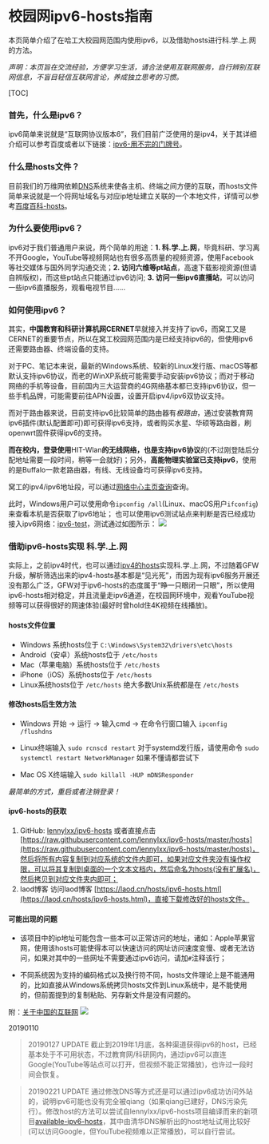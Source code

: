# 校园网ipv6-hosts指南
本页简单介绍了在哈工大校园网范围内使用ipv6，以及借助hosts进行科.学.上.网的方法。

*声明：本页旨在交流经验，方便学习生活，请合法使用互联网服务，自行辨别互联网信息，不盲目轻信互联网言论，养成独立思考的习惯。*

[TOC]

### 首先，什么是ipv6？
ipv6简单来说就是“互联网协议版本6”，我们目前广泛使用的是ipv4，关于其详细介绍可以参考百度或者以下链接：[ipv6-用不完的门牌号](http://www.edu.cn/info/ip6/zs/v6/201201/t20120113_731784.shtml)。
### 什么是hosts文件？
目前我们的万维网依赖[DNS](https://baike.baidu.com/item/dns/427444?fr=aladdin)系统来使各主机、终端之间方便的互联，而hosts文件简单来说就是一个将网址域名与对应ip地址建立关联的一个本地文件，详情可以参考[百度百科-hosts](https://baike.baidu.com/item/hosts/10474546?fr=aladdin)。
### 为什么要使用ipv6？
ipv6对于我们普通用户来说，两个简单的用途：**1. 科.学.上.网**，毕竟科研、学习离不开Google，YouTube等视频网站也有很多高质量的视频资源，使用Facebook等社交媒体与国外同学沟通交流；**2. 访问六维等pt站点**，高速下载影视资源(但请自辨版权)，而这些pt站点只能通过ipv6访问; **3. 访问一些ipv6直播站**，可以访问一些ipv6直播服务，观看电视节目......
### 如何使用ipv6？
其实，**中国教育和科研计算机网CERNET**早就接入并支持了ipv6，而窝工又是CERNET的重要节点，所以在窝工校园网范围内是已经支持ipv6的，但使用ipv6还需要路由器、终端设备的支持。

对于PC、笔记本来说，最新的Windows系统、较新的Linux发行版、macOS等都默认支持ipv6协议，而老的WinXP系统可能需要手动安装ipv6协议；而对于移动网络的手机等设备，目前国内三大运营商的4G网络基本都已支持ipv6协议，但一些手机品牌，可能需要前往APN设置，设置开启ipv4/ipv6双协议支持。

而对于路由器来说，目前支持ipv6比较简单的路由器有*极路由*，通过安装教育网ipv6插件(默认配置即可)即可获得ipv6支持，或者购买水星、华硕等路由器，刷openwrt固件获得ipv6的支持。

**而在校内，登录使用**HIT-Wlan**的无线网络，也是支持ipv6协议**的(不过刚登陆后分配地址需要一段时间，稍等一会就好)；另外，**高能物理实验室已支持ipv6**，使用的是Buffalo一款老路由器，有线、无线设备均可获得ipv6支持。

窝工的ipv4/ipv6地址段，可以通过[网络中心主页查询](http://ito.hit.edu.cn/wlgl/list.htm)查询。

此时，Windows用户可以使用命令```ipconfig /all```(Linux、macOS用户```ifconfig```)来查看本机是否获取了ipv6地址；
也可以使用ipv6测试站点来判断是否已经成功接入ipv6网络：[ipv6-test](http://www.test-ipv6.com/)，测试通过如图所示：
![](https://res.cloudinary.com/regulus/image/upload/v1547126528/Github/ipv6-test.jpg)

### 借助ipv6-hosts实现 科.学.上.网
实际上，之前ipv4时代，也可以通过[ipv4的hosts](https://laod.cn/hosts/2018-google-hosts.html)实现科.学.上.网，不过随着GFW升级，解析筛选出来的ipv4-hosts基本都是“见光死”，而因为现有ipv6服务开展还没有那么广泛，GFW对于ipv6-hosts的态度属于“睁一只眼闭一只眼”，所以使用ipv6-hosts相对稳定，并且流量走ipv6通道，在校园网环境中，观看YouTube视频等可以获得很好的网速体验(最好时曾hold住4K视频在线播放)。

#### hosts文件位置
- Windows 系统hosts位于 ```C:\Windows\System32\drivers\etc\hosts```
- Android（安卓）系统hosts位于 ```/etc/hosts```
- Mac（苹果电脑）系统hosts位于 ```/etc/hosts```
- iPhone（iOS）系统hosts位于 ```/etc/hosts```
- Linux系统hosts位于 ```/etc/hosts```
绝大多数Unix系统都是在 ```/etc/hosts```

#### 修改hosts后生效方法
- Windows 开始 -> 运行 -> 输入cmd -> 在命令行窗口输入
```ipconfig /flushdns```

- Linux终端输入
```sudo rcnscd restart```
对于systemd发行版，请使用命令
```sudo systemctl restart NetworkManager```
如果不懂请都尝试下

- Mac OS X终端输入
```sudo killall -HUP mDNSResponder```

*最简单的方式，重启或者注销登录！*

#### ipv6-hosts的获取
1. GitHub:
[lennylxx/ipv6-hosts](https://github.com/lennylxx/ipv6-hosts)
或者直接点击[https://raw.githubusercontent.com/lennylxx/ipv6-hosts/master/hosts](https://raw.githubusercontent.com/lennylxx/ipv6-hosts/master/hosts)，然后将所有内容复制到对应系统的文件内即可，如果对应文件夹没有操作权限，可以将其复制到桌面的一个文本文档内，然后命名为hosts(没有扩展名)，然后拷贝到对应文件夹内即可；
2. laod博客
访问laod博客 [https://laod.cn/hosts/ipv6-hosts.html](https://laod.cn/hosts/ipv6-hosts.html)，直接下载修改好的hosts文件。

#### 可能出现的问题
- 该项目中的ip地址可能包含一些本可以正常访问的地址，诸如：Apple苹果官网，使用该hosts可能使得本可以快速访问的网址访问速度变慢、或者无法访问，如果对其中的一些网址不需要通过ipv6访问，请加```#```注释该行；

- 不同系统因为支持的编码格式以及换行符不同，hosts文件理论上是不能通用的，比如直接从Windows系统拷贝hosts文件到Linux系统中，是不能使用的，但前面提到的复制粘贴、另存新文件是没有问题的。


附：[关于中国的互联网](https://github.com/racaljk/hosts/wiki/%E5%85%B3%E4%BA%8E%E4%B8%AD%E5%9B%BD%E7%9A%84%E4%BA%92%E8%81%94%E7%BD%91)
![](https://res.cloudinary.com/regulus/image/upload/v1547129839/Github/about_CN_Internet.jpg)


20190110


>20190127 UPDATE
截止到2019年1月底，各种渠道获得ipv6的host，已经基本处于不可用状态，不过教育网/科研网内，通过ipv6可以直连Google(YouTube等站点可以打开，但视频不能正常播放)，也许过一段时间会恢复。

>20190221 UPDATE
通过修改DNS等方式还是可以通过ipv6成功访问外站的，说明ipv6可能也没有完全被qiang（如果qiang已建好，DNS污染先行）。修改host的方法可以尝试自lennylxx/ipv6-hosts项目编译而来的新项目[available-ipv6-hosts](https://github.com/huangwenweia/available-ipv6-hosts)，其中由清华DNS解析出的host地址试用比较好(可以访问Google，但YouTube视频难以正常播放)，可以自行尝试。
